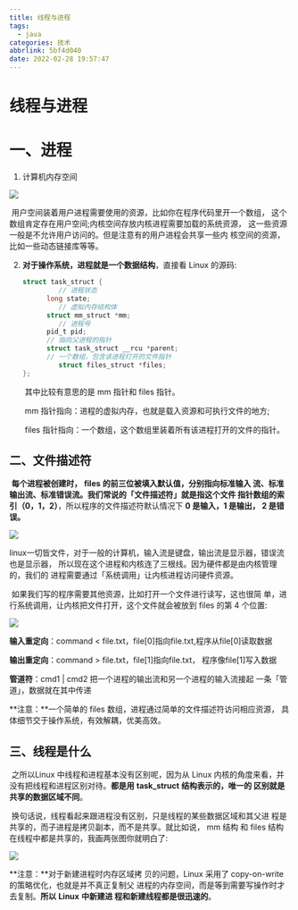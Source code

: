 ```yaml
---
title: 线程与进程
tags:
  - java
categories: 技术
abbrlink: 5bf4d040
date: 2022-02-28 19:57:47
---
```


# 线程与进程

# 一、进程

1. 计算机内存空间


![](https://cdn.jsdelivr.net/gh/swimminghao/picture@main/img/RqW68w_20210909173200.png)

​		用户空间装着用户进程需要使用的资源，比如你在程序代码里开一个数组， 这个数组肯定存在用户空间;内核空间存放内核进程需要加载的系统资源， 这一些资源一般是不允许用户访问的。但是注意有的用户进程会共享一些内 核空间的资源，比如一些动态链接库等等。

2. **对于操作系统，进程就是一个数据结构**，直接看 Linux 的源码:

   ```c
   struct task_struct {
     		// 进程状态
         long state; 
     		// 虚拟内存结构体
         struct mm_struct *mm; 
     		// 进程号
         pid_t pid;
         // 指向父进程的指针
         struct task_struct __rcu *parent; 
         // 一个数组，包含该进程打开的文件指针 
     		struct files_struct *files;
   };
   ```

   ​		其中比较有意思的是 mm 指针和 files 指针。

   ​		mm 指针指向：进程的虚拟内存，也就是载入资源和可执行文件的地方;

   ​		files 指针指向：一个数组，这个数组里装着所有该进程打开的文件的指针。

## 二、文件描述符

​		**每个进程被创建时，** **files** **的前三位被填入默认值，分别指向标准输入 流、标准输出流、标准错误流。我们常说的「文件描述符」就是指这个文件 指针数组的索引（0，1，2）**，所以程序的文件描述符默认情况下 **0 是输入，1 是输出， 2 是错误。**

![](https://cdn.jsdelivr.net/gh/swimminghao/picture@main/img/image-20210909224717097_20210909224717.png)

​		linux一切皆文件，对于一般的计算机，输入流是键盘，输出流是显示器，错误流也是显示器， 所以现在这个进程和内核连了三根线。因为硬件都是由内核管理的，我们的 进程需要通过「系统调用」让内核进程访问硬件资源。

​		如果我们写的程序需要其他资源，比如打开一个文件进行读写，这也很简 单，进行系统调用，让内核把文件打开，这个文件就会被放到 files 的第 4 个位置:

![](https://cdn.jsdelivr.net/gh/swimminghao/picture@main/img/ex9iww_20210909225018.png)

**输入重定向**：command < file.txt，file[0]指向file.txt,程序从file[0]读取数据

**输出重定向**：command > file.txt，file[1]指向file.txt， 程序像file[1]写入数据

**管道符**：cmd1 | cmd2 把一个进程的输出流和另一个进程的输入流接起 一条「管道」，数据就在其中传递

**注意：**一个简单的 files 数组，进程通过简单的文件描述符访问相应资源， 具体细节交于操作系统，有效解耦，优美高效。

## 三、线程是什么

​			之所以Linux 中线程和进程基本没有区别呢，因为从 Linux 内核的角度来看，并没有把线程和进程区别对待。**都是用** **task_struct** **结构表示的，唯一的 区别就是共享的数据区域不同**。

​		换句话说，线程看起来跟进程没有区别，只是线程的某些数据区域和其父进 程是共享的，而子进程是拷⻉副本，而不是共享。就比如说， mm 结构 和 files 结构在线程中都是共享的，我画两张图你就明白了:

![](https://cdn.jsdelivr.net/gh/swimminghao/picture@main/img/X1GvhJ_20210909230142.png)

**注意：**对于新建进程时内存区域拷 ⻉的问题，Linux 采用了 copy-on-write 的策略优化，也就是并不真正复制父 进程的内存空间，而是等到需要写操作时才去复制。**所以** **Linux** **中新建进 程和新建线程都是很迅速的**。

